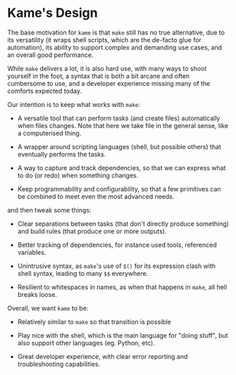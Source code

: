 # Kame's Design

The base motivation for `kame` is that `make` still has no true alternative,
due to its versatility (it wraps shell scripts, which are the de-facto glue
for automation), its ability to support complex and demanding use cases,
and an overall good performance.

While `make` delivers a lot, it is also hard use, with many ways to shoot
yourself in the foot, a syntax that is both a bit arcane and often cumbersome
to use, and a developer experience missing many of the comforts expected today.

Our intention is to keep what works with `make`:

- A versatile tool that can perform tasks (and create files) automatically
  when files changes. Note that here we take file in the general sense, like
  a computerised thing.

- A wrapper around scripting languages (shell, but possible others) that
  eventually performs the tasks.

- A way to capture and track dependencies, so that we can express what to do
  (or redo) when something changes.

- Keep programmability and configurability, so that a few primitives can be
  combined to meet even the most advanced needs.

and then tweak some things:

- Clear separations between tasks (that don't directly produce something) and
  build rules (that produce one or more outputs).

- Better tracking of dependencies, for instance used tools, referenced variables.

- Unintrusive syntax, as `make`'s use of `$()` for its  expression clash with
  shell syntax, leading to many `$$` everywhere.

- Resilient to whitespaces in names, as when that happens in `make`, all hell
  breaks loose.

Overall, we want `kame` to be:

- Relatively similar to `make` so that transition is possible

- Play nice with the shell, which is the main language for "doing stuff", but
  also support other languages (eg. Python, etc).

- Great developer experience, with clear error reporting and troubleshooting
  capabilities.
